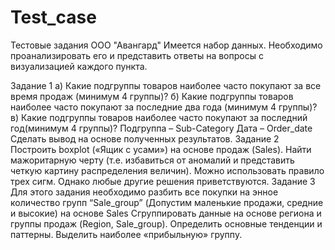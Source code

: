 # Test_case
Тестовые задания ООО "Авангард"
Имеется набор данных. Необходимо проанализировать его и представить ответы на вопросы с визуализацией каждого пункта.

Задание 1
а) Какие подгруппы товаров наиболее часто покупают за все время продаж (минимум 4
группы)?
б) Какие подгруппы товаров наиболее часто покупают за последние два года (минимум 4
группы)?
в) Какие подгруппы товаров наиболее часто покупают за последний год(минимум 4 группы)?
Подгруппа – Sub-Category
Дата – Order_date
Сделать вывод на основе полученных результатов.
Задание 2
Построить boxplot («Ящик с усами») на основе продаж (Sales). Найти мажоритарную черту (т.е. избавиться от аномалий и представить четкую картину распределения величин).
Можно использовать правило трех сигм. Однако любые другие решения приветствуются.
Задание 3
Для этого задания необходимо разбить все покупки на энное количество групп “Sale_group” (Допустим маленькие продажи, средние и высокие) на основе Sales
Сгруппировать данные на основе региона и группы продаж (Region, Sale_group). Определить основные тенденции и паттерны. Выделить наиболее «прибыльную» группу.
